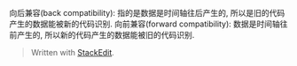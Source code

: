 向后兼容(back compatibility): 指的是数据是时间轴往后产生的, 所以是旧的代码产生的数据能被新的代码识别.
向前兼容(forward compatibility): 数据是时间轴往前产生的, 所以新的代码产生的数据能被旧的代码识别. 




> Written with [StackEdit](https://stackedit.io/).
<!--stackedit_data:
eyJoaXN0b3J5IjpbLTE4MzMwNDM5MzNdfQ==
-->